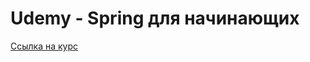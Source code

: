 # Udemy - Spring для начинающих
<a href="https://www.udemy.com/course/spring-framework/">Ссылка на курс</a>